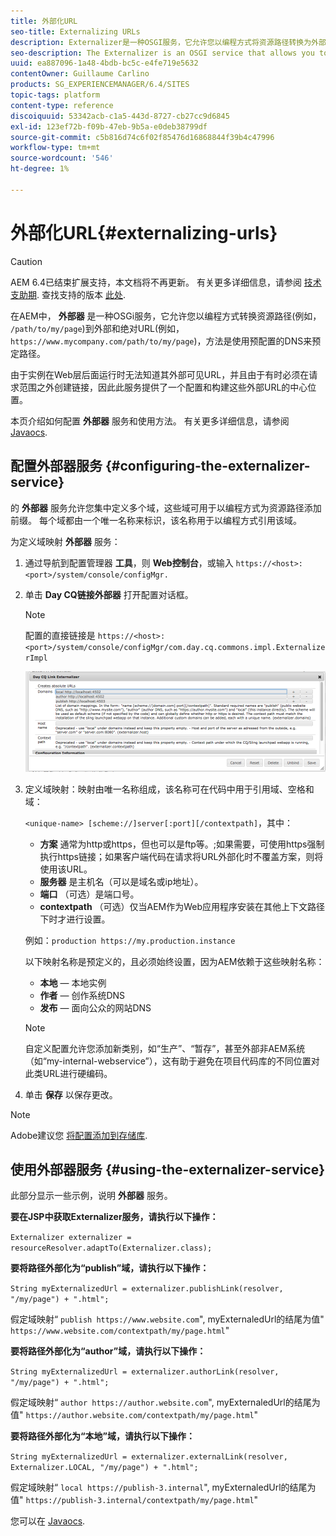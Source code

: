 ```yaml
---
title: 外部化URL
seo-title: Externalizing URLs
description: Externalizer是一种OSGI服务，它允许您以编程方式将资源路径转换为外部和绝对URL
seo-description: The Externalizer is an OSGI service that allows you to programmatically transform a resource path into an external and absolute URL
uuid: ea887096-1a48-4bdb-bc5c-e4fe719e5632
contentOwner: Guillaume Carlino
products: SG_EXPERIENCEMANAGER/6.4/SITES
topic-tags: platform
content-type: reference
discoiquuid: 53342acb-c1a5-443d-8727-cb27cc9d6845
exl-id: 123ef72b-f09b-47eb-9b5a-e0deb38799df
source-git-commit: c5b816d74c6f02f85476d16868844f39b4c47996
workflow-type: tm+mt
source-wordcount: '546'
ht-degree: 1%

---
```


# 外部化URL{#externalizing-urls}

>[!CAUTION]
>
>AEM 6.4已结束扩展支持，本文档将不再更新。 有关更多详细信息，请参阅 [技术支助期](https://helpx.adobe.com/cn/support/programs/eol-matrix.html). 查找支持的版本 [此处](https://experienceleague.adobe.com/docs/).

在AEM中， **外部器** 是一种OSGi服务，它允许您以编程方式转换资源路径(例如， `/path/to/my/page`)到外部和绝对URL(例如， `https://www.mycompany.com/path/to/my/page`)，方法是使用预配置的DNS来预定路径。

由于实例在Web层后面运行时无法知道其外部可见URL，并且由于有时必须在请求范围之外创建链接，因此此服务提供了一个配置和构建这些外部URL的中心位置。

本页介绍如何配置 **外部器** 服务和使用方法。 有关更多详细信息，请参阅 [Javaocs](https://helpx.adobe.com/experience-manager/6-4/sites/developing/using/reference-materials/javadoc/com/day/cq/commons/Externalizer.html).

## 配置外部器服务 {#configuring-the-externalizer-service}

的 **外部器** 服务允许您集中定义多个域，这些域可用于以编程方式为资源路径添加前缀。 每个域都由一个唯一名称来标识，该名称用于以编程方式引用该域。

为定义域映射 **外部器** 服务：

1. 通过导航到配置管理器 **工具**，则 **Web控制台**，或输入 `https://<host>:<port>/system/console/configMgr.`
1. 单击 **Day CQ链接外部器** 打开配置对话框。

   >[!NOTE]
   >
   >配置的直接链接是 `https://<host>:<port>/system/console/configMgr/com.day.cq.commons.impl.ExternalizerImpl`

   ![chlimage_1-44](assets/chlimage_1-44.png)

1. 定义域映射：映射由唯一名称组成，该名称可在代码中用于引用域、空格和域：

   `<unique-name> [scheme://]server[:port][/contextpath]`，其中：

   * **方案** 通常为http或https，但也可以是ftp等。;如果需要，可使用https强制执行https链接；如果客户端代码在请求将URL外部化时不覆盖方案，则将使用该URL。
   * **服务器** 是主机名（可以是域名或ip地址）。
   * **端口** （可选）是端口号。
   * **contextpath** （可选）仅当AEM作为Web应用程序安装在其他上下文路径下时才进行设置。

   例如：`production https://my.production.instance`

   以下映射名称是预定义的，且必须始终设置，因为AEM依赖于这些映射名称：

   * **本地**  — 本地实例
   * **作者**  — 创作系统DNS
   * **发布**  — 面向公众的网站DNS

   >[!NOTE]
   >
   >自定义配置允许您添加新类别，如“生产”、“暂存”，甚至外部非AEM系统（如“my-internal-webservice”），这有助于避免在项目代码库的不同位置对此类URL进行硬编码。

1. 单击 **保存** 以保存更改。

>[!NOTE]
>
>Adobe建议您 [将配置添加到存储库](/help/sites-deploying/configuring-osgi.md#adding-a-new-configuration-to-the-repository).

## 使用外部器服务 {#using-the-externalizer-service}

此部分显示一些示例，说明 **外部器** 服务。

**要在JSP中获取Externalizer服务，请执行以下操作：**

`Externalizer externalizer = resourceResolver.adaptTo(Externalizer.class);`

**要将路径外部化为“publish”域，请执行以下操作：**

`String myExternalizedUrl = externalizer.publishLink(resolver, "/my/page") + ".html";`

假定域映射“ `publish https://www.website.com`&quot;, myExternaledUrl的结尾为值&quot; `https://www.website.com/contextpath/my/page.html`&quot;

**要将路径外部化为“author”域，请执行以下操作：**

`String myExternalizedUrl = externalizer.authorLink(resolver, "/my/page") + ".html";`

假定域映射“ `author https://author.website.com`&quot;, myExternaledUrl的结尾为值&quot; `https://author.website.com/contextpath/my/page.html`&quot;

**要将路径外部化为“本地”域，请执行以下操作：**

`String myExternalizedUrl = externalizer.externalLink(resolver, Externalizer.LOCAL, "/my/page") + ".html";`

假定域映射“ `local https://publish-3.internal`&quot;, myExternaledUrl的结尾为值&quot; `https://publish-3.internal/contextpath/my/page.html`&quot;

您可以在 [Javaocs](https://helpx.adobe.com/experience-manager/6-4/sites/developing/using/reference-materials/javadoc/com/day/cq/commons/Externalizer.html).
